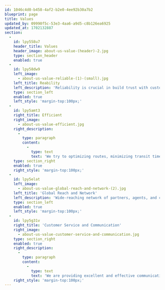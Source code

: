 ```yaml
---
id: 1046c4d0-b458-4af2-b2e0-4ee92b30a7b2
blueprint: page
title: Values
updated_by: 09990f5c-53e3-4aa6-a9d5-c8b126ea6925
updated_at: 1702132887
section:
  -
    id: lpy558u7
    header_title: Values
    header_image: about-us-value-(header)-2.jpg
    type: section_header
    enabled: true
  -
    id: lpy58dw9
    left_image:
      - about-us-value-reliable-(1)-(small).jpg
    left_title: Reability
    left_description: 'Reliability is crucial in build trust with customers and maintaining long-term business relationships. We strive to delivers shipments on time and ensures that goods reach their destinations without delays.'
    type: section_left
    enabled: true
    left_style: 'margin-top:100px;'
  -
    id: lpy5amt3
    right_title: Efficient
    right_image:
      - about-us-value-efficient.jpg
    right_description:
      -
        type: paragraph
        content:
          -
            type: text
            text: 'We try to optimizing routes, minimizing transit times, and effectively managing documentation and customs clearance to increase efficiency in handling logistics and shipments as a significant factor of our success.'
    type: section_right
    enabled: true
    right_style: 'margin-top:100px;'
  -
    id: lpy5elat
    left_image:
      - about-us-value-global-reach-and-network-(2).jpg
    left_title: 'Global Reach and Network'
    left_description: 'Wide-reaching network of partners, agents, and carriers worldwide are our important aspects for us. Therefore, we able to offer comprehensive coverage and services to customers across different regions.'
    type: section_left
    enabled: true
    left_style: 'margin-top:100px;'
  -
    id: lpy5g31v
    right_title: 'Customer Service and Communication'
    right_image:
      - about-us-value-customer-service-and-communication.jpg
    type: section_right
    enabled: true
    right_description:
      -
        type: paragraph
        content:
          -
            type: text
            text: 'We are providing excellent and effective communication build strong relationships with clients. Responsive and proactive approach to customer needs will distinguish us from another competitor.'
    right_style: 'margin-top:100px;'
---
```


